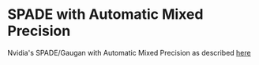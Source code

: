 # SPADE with Automatic Mixed Precision
Nvidia's SPADE/Gaugan with Automatic Mixed Precision as described [here](https://nvlabs.github.io/iccv2019-mixed-precision-tutorial/files/mingyuliu_nvidia_mixed_precision_for_GauGAN.pdf)
